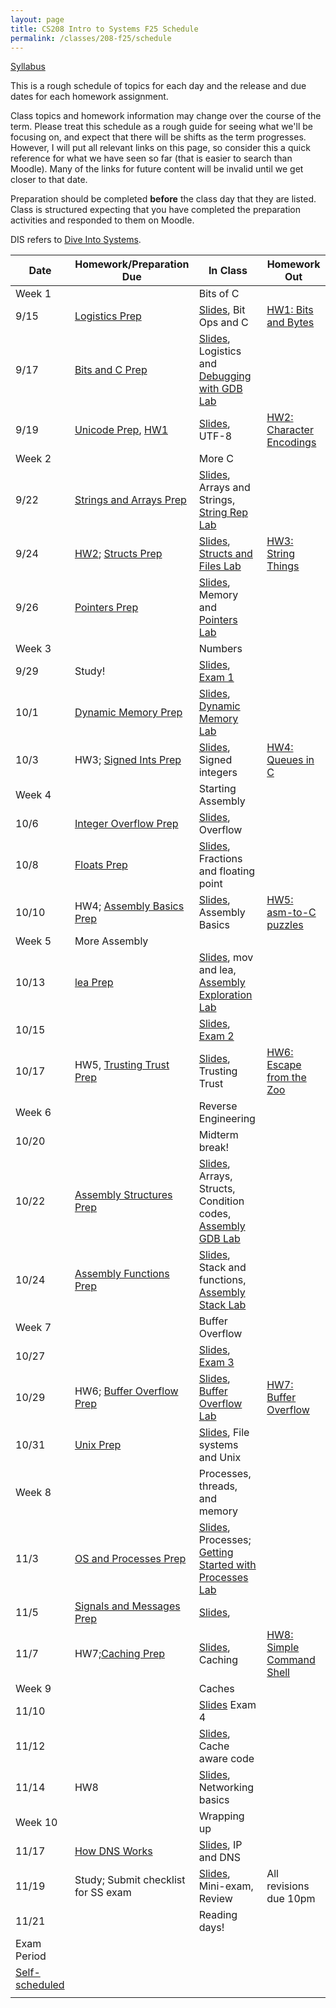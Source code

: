 ```yaml
---
layout: page
title: CS208 Intro to Systems F25 Schedule
permalink: /classes/208-f25/schedule
---
```


[Syllabus](syllabus)

This is a rough schedule of topics for each day and the release and due dates for each homework assignment.

Class topics and homework information may change over the course of the term. Please treat this schedule as a rough guide for seeing what we'll be focusing on, and expect that there will be shifts as the term progresses. However, I will put all relevant links on this page, so consider this a quick reference for what we have seen so far (that is easier to search than Moodle). Many of the links for future content will be invalid until we get closer to that date.

Preparation should be completed **before** the class day that they are listed. Class is structured expecting that you have completed the preparation activities and responded to them on Moodle.

DIS refers to [Dive Into Systems](https://diveintosystems.org/book/index.html).

| Date	| Homework/Preparation Due	| In Class |	Homework Out |
| ------- | --------------- | ------------- | -------------- |
| Week 1 | | Bits of C| |
| 9/15| [Logistics Prep](intro-logistics-prep) |  [Slides](), Bit Ops and C| [HW1: Bits and Bytes](hw1) |
| 9/17 | [Bits and C Prep](bits-c-prep) |  [Slides](https://docs.google.com/presentation/d/1mQ_tI4UWB0xVPrqaux1pCCNGKk_3tVcMWN6rrwCBLjc/edit?usp=sharing), Logistics and [Debugging with GDB Lab](c-gdb-lab)|	 |
| 9/19 | [Unicode Prep](unicode-prep), [HW1](hw1) | [Slides](https://docs.google.com/presentation/d/1KUi0jrs8UeXemMSyNfRSvCnf8j3MFFv0y3nOgGV1-aU/edit?usp=sharing), UTF-8|	 [HW2: Character Encodings](hw2) |
| Week 2 | | More C | |
| 9/22 |  [Strings and Arrays Prep](strings-prep)  | [Slides](https://docs.google.com/presentation/d/12CUWNNlhgl-NJ3fmvAnyxf3QyPXrgzCDLxOJV6kASJ4/edit?usp=sharing), Arrays and Strings, [String Rep Lab](char-rep-lab)	|  |
| 9/24 | [HW2](hw2); [Structs Prep](structs-prep)  |	[Slides](https://docs.google.com/presentation/d/10fLXS17QT_Rxf3JRab855Fnm4S4IdocfXMpiNLM_CWU/edit?usp=sharing), [Structs and Files Lab](structs-files-lab)	|[HW3: String Things](hw3) |
| 9/26 | [Pointers Prep](pointers-prep)  | [Slides](https://docs.google.com/presentation/d/1eul5sVl1u_siIX5Ou0nyXhDgrH4Ve_qCXgUyxwgYq9w/edit?usp=sharing), Memory and [Pointers Lab](pointers-lab) 	|  |
| Week 3 | |  Numbers | |
| 9/29 | Study!  |	[Slides](https://docs.google.com/presentation/d/16nVL6HKOmwamiC_-UP1o53df6ybZxKiIh-O11ISOZTQ/edit?usp=sharing), [Exam 1](exam1) |  |
| 10/1 | [Dynamic Memory Prep](dynamic-prep)  |	[Slides](https://docs.google.com/presentation/d/1HHVa39oHeTrZtgoy8io8XHAAdqs3rTG5nsFjiAQZerc/edit?usp=sharing),  [Dynamic Memory Lab](dynamic-lab) | |
| 10/3 | HW3; [Signed Ints Prep](signed-prep) |	   [Slides](https://docs.google.com/presentation/d/1qT6pwu7uafnk-SMxPTblxgFsqfM76PAcZm9_VV7wjYo/edit?usp=sharing), 	Signed integers |[HW4: Queues in C](hw4) |
| Week 4 | | Starting Assembly | |
| 10/6 | [Integer Overflow Prep](int-overflow-prep)| [Slides](https://docs.google.com/presentation/d/1DtBm6GU8ld-44vt0DhHBC3Ca3tXVF8xcZcrnELj-W2M/edit?usp=sharing), Overflow 	|  |
| 10/8 | [Floats Prep](floats-prep) |	[Slides](https://docs.google.com/presentation/d/18poK0zNyH6qRLdU4hygBB8_WVkCCYN0IdDqVR_VsGKU/edit?usp=sharing), Fractions and floating point	|  |
| 10/10 | HW4; [Assembly Basics Prep](asm-basics-prep) |	[Slides](https://docs.google.com/presentation/d/1cR6D8JpgE51nZfXFS8BRZtAaySX2fUZ9h20xNg-EyFY/edit?usp=sharing), Assembly Basics |[HW5: asm-to-C puzzles](hw5) |
| Week 5 |  More Assembly |  | |
| 10/13 |	[lea Prep](asm-lea-prep)	| [Slides](https://docs.google.com/presentation/d/1LcxQJJARg4McZVBF9JrVshljJbkzqLtvyS-aCgyTwDU/edit?usp=sharing), mov and lea, [Assembly Exploration Lab](asm-lea-lab)	|  |
| 10/15 |    | [Slides](https://docs.google.com/presentation/d/1aH8aeh2XuR2itSJYIjQP1qKvJAkVhj3r3aLPobXOF9c/edit?usp=sharing), [Exam 2](exam2)|  |
| 10/17	|HW5, [Trusting Trust Prep](trust-prep)  |	[Slides](https://docs.google.com/presentation/d/1zyWuTzHPeQkzzBEI7LBajEkHwaroLteDUVDsosctnj4/edit?usp=sharing),  Trusting Trust	| [HW6: Escape from the Zoo](hw6) |
| Week 6 | | Reverse Engineering | |
| 10/20 |  | Midterm break! | |
| 10/22 | [Assembly Structures Prep](asm-structs-prep) | [Slides](https://docs.google.com/presentation/d/1Nq0KZEqNQkZXVAZyGH1CBn8OUyYtoWNJzpqFHu0ctzk/edit?usp=sharing), Arrays, Structs, Condition codes, [Assembly GDB Lab](asm-gdb-lab) | |
| 10/24 | [Assembly Functions Prep](asm-functions-prep) |	[Slides](https://docs.google.com/presentation/d/1jFNp9vEu0nPfgCxE6weRrxgC2uyLYdYClwfFlGz6qhA/edit?usp=sharing), Stack and functions, [Assembly Stack Lab](asm-stack-lab)	|   |
| Week 7 | | Buffer Overflow | |
| 10/27 | | [Slides](https://docs.google.com/presentation/d/1DkoAV7GD7KUUNi-s0Is5en1Gdp0xBzw4aUXaqFRJk0I/edit?usp=sharing),	[Exam 3](exam3)	 | |
| 10/29 |	HW6; [Buffer Overflow Prep](buffer-overflow-prep) |[Slides](https://docs.google.com/presentation/d/1FL8VIoD-zOCz_72gaPLrs3H19kRjyzZ4sTVSjD1xR4I/edit?usp=sharing), [Buffer Overflow Lab](buffer-overflow-lab)	| [HW7: Buffer Overflow](hw7)  |
| 10/31 |[Unix Prep](useful-unix-prep)  |[Slides](https://docs.google.com/presentation/d/14VqJ2IsjCmxBl9GXFaoQ_69x98FXRugjEPPmMe4AAZQ/edit?usp=sharing),	File systems and Unix	|  |
| Week 8 | | Processes, threads, and memory| |
| 11/3 |[OS and Processes Prep](os-processes-prep) | [Slides](https://docs.google.com/presentation/d/1PCJuxUjCBddUmKUe0PxlwDsx7xBKH3blXgPUpmBbMaE/edit?usp=sharing),	Processes; [Getting Started with Processes Lab](processes-lab)	 |  |	
| 11/5 |  [Signals and Messages Prep](os-signals-prep)	|  [Slides](),  |	 |
| 11/7 |HW7;[Caching Prep](caching-prep) | [Slides](), Caching	| [HW8: Simple Command Shell]() |	
| Week 9 | | Caches| |
| 11/10 |   | [Slides]()	Exam 4|  |
| 11/12 |  |[Slides](),  Cache aware code |  |
| 11/14	| HW8  | [Slides](), Networking basics | |
| Week 10 | | Wrapping up | |
| 11/17 | [How DNS Works](https://howdns.works/) |[Slides](), IP and DNS| |
| 11/19 |  Study; Submit checklist for SS exam | [Slides](), Mini-exam, Review |All revisions due 10pm|
| 11/21 |  | Reading days!| |
| Exam Period | | | |
| [Self-scheduled](quiz-final) | |  | |
| | |   | |